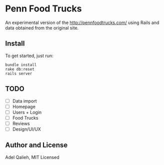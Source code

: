 # Penn Food Trucks

An experimental version of the http://pennfoodtrucks.com/ using Rails and data
obtained from the original site.

## Install

To get started, just run:

    bundle install
    rake db:reset
    rails server

## TODO

 - [ ] Data import
 - [ ] Homepage
 - [ ] Users + Login
 - [ ] Food Trucks
 - [ ] Reviews
 - [ ] Design/UI/UX

## Author and License

Adel Qalieh, MIT Licensed
